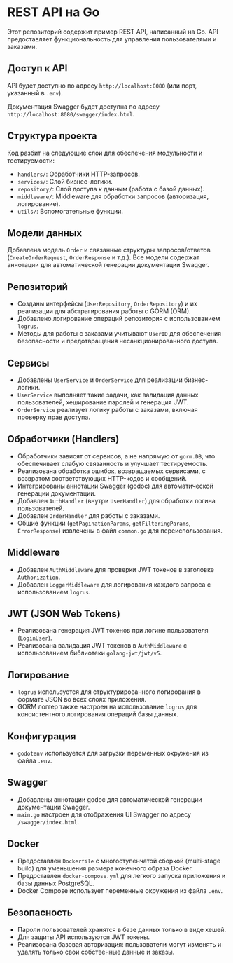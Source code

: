 # REST API на Go

Этот репозиторий содержит пример REST API, написанный на Go. API предоставляет функциональность для управления пользователями и заказами.

## Доступ к API

API будет доступно по адресу `http://localhost:8080` (или порт, указанный в `.env`).

Документация Swagger будет доступна по адресу `http://localhost:8080/swagger/index.html`.

## Структура проекта

Код разбит на следующие слои для обеспечения модульности и тестируемости:

*   `handlers/`: Обработчики HTTP-запросов.
*   `services/`: Слой бизнес-логики.
*   `repository/`: Слой доступа к данным (работа с базой данных).
*   `middleware/`: Middleware для обработки запросов (авторизация, логирование).
*   `utils/`: Вспомогательные функции.

## Модели данных

Добавлена модель `Order` и связанные структуры запросов/ответов (`CreateOrderRequest`, `OrderResponse` и т.д.). Все модели содержат аннотации для автоматической генерации документации Swagger.

## Репозиторий

*   Созданы интерфейсы (`UserRepository`, `OrderRepository`) и их реализации для абстрагирования работы с GORM (ORM).
*   Добавлено логирование операций репозитория с использованием `logrus`.
*   Методы для работы с заказами учитывают `UserID` для обеспечения безопасности и предотвращения несанкционированного доступа.

## Сервисы

*   Добавлены `UserService` и `OrderService` для реализации бизнес-логики.
*   `UserService` выполняет такие задачи, как валидация данных пользователей, хеширование паролей и генерация JWT.
*   `OrderService` реализует логику работы с заказами, включая проверку прав доступа.

## Обработчики (Handlers)

*   Обработчики зависят от сервисов, а не напрямую от `gorm.DB`, что обеспечивает слабую связанность и улучшает тестируемость.
*   Реализована обработка ошибок, возвращаемых сервисами, с возвратом соответствующих HTTP-кодов и сообщений.
*   Интегрированы аннотации Swagger (godoc) для автоматической генерации документации.
*   Добавлен `AuthHandler` (внутри `UserHandler`) для обработки логина пользователей.
*   Добавлен `OrderHandler` для работы с заказами.
*   Общие функции (`getPaginationParams`, `getFilteringParams`, `ErrorResponse`) извлечены в файл `common.go` для переиспользования.

## Middleware

*   Добавлен `AuthMiddleware` для проверки JWT токенов в заголовке `Authorization`.
*   Добавлен `LoggerMiddleware` для логирования каждого запроса с использованием `logrus`.

## JWT (JSON Web Tokens)

*   Реализована генерация JWT токенов при логине пользователя (`LoginUser`).
*   Реализована валидация JWT токенов в `AuthMiddleware` с использованием библиотеки `golang-jwt/jwt/v5`.

## Логирование

*   `logrus` используется для структурированного логирования в формате JSON во всех слоях приложения.
*   GORM логгер также настроен на использование `logrus` для консистентного логирования операций базы данных.

## Конфигурация

*   `godotenv` используется для загрузки переменных окружения из файла `.env`.

## Swagger

*   Добавлены аннотации godoc для автоматической генерации документации Swagger.
*   `main.go` настроен для отображения UI Swagger по адресу `/swagger/index.html`.

## Docker

*   Предоставлен `Dockerfile` с многоступенчатой сборкой (multi-stage build) для уменьшения размера конечного образа Docker.
*   Предоставлен `docker-compose.yml` для легкого запуска приложения и базы данных PostgreSQL.
*   Docker Compose использует переменные окружения из файла `.env`.

## Безопасность

*   Пароли пользователей хранятся в базе данных только в виде хешей.
*   Для защиты API используются JWT токены.
*   Реализована базовая авторизация: пользователи могут изменять и удалять только свои собственные данные и заказы.
